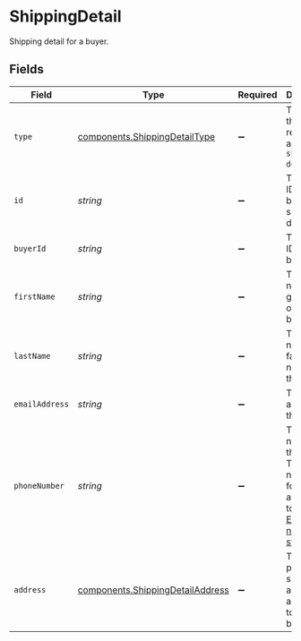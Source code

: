 # ShippingDetail

Shipping detail for a buyer.


## Fields

| Field                                                                                                                                            | Type                                                                                                                                             | Required                                                                                                                                         | Description                                                                                                                                      | Example                                                                                                                                          |
| ------------------------------------------------------------------------------------------------------------------------------------------------ | ------------------------------------------------------------------------------------------------------------------------------------------------ | ------------------------------------------------------------------------------------------------------------------------------------------------ | ------------------------------------------------------------------------------------------------------------------------------------------------ | ------------------------------------------------------------------------------------------------------------------------------------------------ |
| `type`                                                                                                                                           | [components.ShippingDetailType](../../models/components/shippingdetailtype.md)                                                                   | :heavy_minus_sign:                                                                                                                               | The type of this resource. Is always `shipping-details`.                                                                                         | shipping-details                                                                                                                                 |
| `id`                                                                                                                                             | *string*                                                                                                                                         | :heavy_minus_sign:                                                                                                                               | The unique ID for a buyer's shipping detail.                                                                                                     | 8724fd24-5489-4a5d-90fd-0604df7d3b83                                                                                                             |
| `buyerId`                                                                                                                                        | *string*                                                                                                                                         | :heavy_minus_sign:                                                                                                                               | The unique ID for a buyer.                                                                                                                       | 8724fd24-5489-4a5d-90fd-0604df7d3b83                                                                                                             |
| `firstName`                                                                                                                                      | *string*                                                                                                                                         | :heavy_minus_sign:                                                                                                                               | The first name(s) or given name of the buyer.                                                                                                    | John                                                                                                                                             |
| `lastName`                                                                                                                                       | *string*                                                                                                                                         | :heavy_minus_sign:                                                                                                                               | The last name, or family name, of the buyer.                                                                                                     | Lunn                                                                                                                                             |
| `emailAddress`                                                                                                                                   | *string*                                                                                                                                         | :heavy_minus_sign:                                                                                                                               | The email address of the buyer.                                                                                                                  | john@example.com                                                                                                                                 |
| `phoneNumber`                                                                                                                                    | *string*                                                                                                                                         | :heavy_minus_sign:                                                                                                                               | The phone number of the buyer. This number is formatted according to the<br/>[E164 number standard](https://www.twilio.com/docs/glossary/what-e164). | +1234567890                                                                                                                                      |
| `address`                                                                                                                                        | [components.ShippingDetailAddress](../../models/components/shippingdetailaddress.md)                                                             | :heavy_minus_sign:                                                                                                                               | The physical shipping address associated to this buyer.                                                                                          |                                                                                                                                                  |